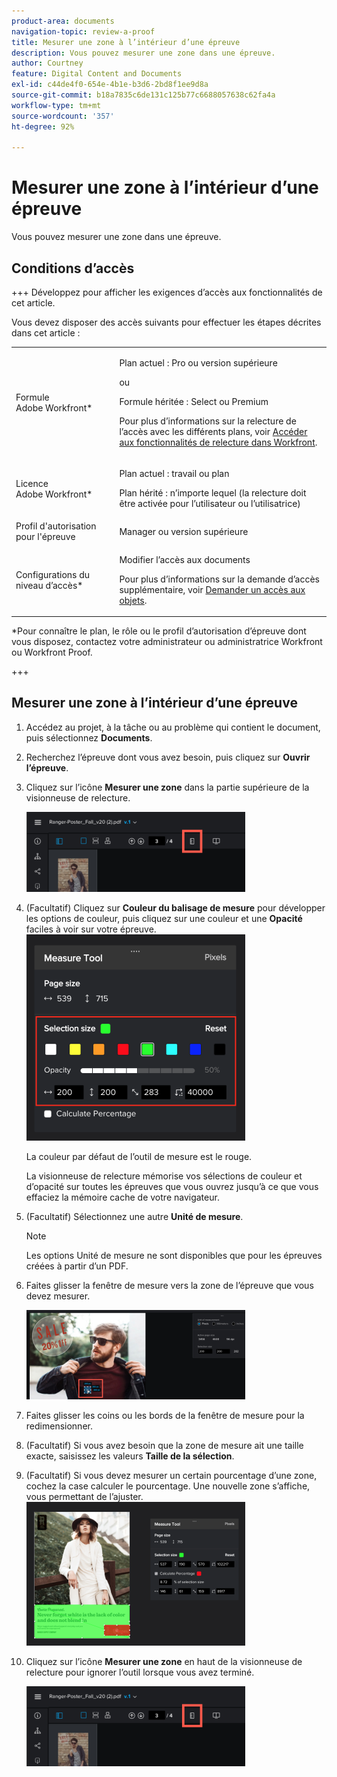 ```yaml
---
product-area: documents
navigation-topic: review-a-proof
title: Mesurer une zone à l’intérieur d’une épreuve
description: Vous pouvez mesurer une zone dans une épreuve.
author: Courtney
feature: Digital Content and Documents
exl-id: c44de4f0-654e-4b1e-b3d6-2bd8f1ee9d8a
source-git-commit: b18a7835c6de131c125b77c6688057638c62fa4a
workflow-type: tm+mt
source-wordcount: '357'
ht-degree: 92%

---
```


# Mesurer une zone à l’intérieur d’une épreuve

Vous pouvez mesurer une zone dans une épreuve.

## Conditions d’accès

+++ Développez pour afficher les exigences d’accès aux fonctionnalités de cet article.

Vous devez disposer des accès suivants pour effectuer les étapes décrites dans cet article :

<table style="table-layout:auto"> 
 <col> 
 <col> 
 <tbody> 
  <tr> 
   <td role="rowheader">Formule Adobe Workfront*</td> 
   <td> <p>Plan actuel : Pro ou version supérieure</p> <p>ou</p> <p>Formule héritée : Select ou Premium</p> <p>Pour plus d’informations sur la relecture de l’accès avec les différents plans, voir <a href="/help/quicksilver/administration-and-setup/manage-workfront/configure-proofing/access-to-proofing-functionality.md" class="MCXref xref">Accéder aux fonctionnalités de relecture dans Workfront</a>.</p> </td> 
  </tr> 
  <tr> 
   <td role="rowheader">Licence Adobe Workfront*</td> 
   <td> <p>Plan actuel : travail ou plan</p> <p>Plan hérité : n’importe lequel (la relecture doit être activée pour l’utilisateur ou l’utilisatrice)</p> </td> 
  </tr> 
  <tr> 
   <td role="rowheader">Profil d'autorisation pour l'épreuve </td> 
   <td>Manager ou version supérieure</td> 
  </tr> 
  <tr> 
   <td role="rowheader">Configurations du niveau d’accès*</td> 
   <td> <p>Modifier l’accès aux documents</p> <p>Pour plus d’informations sur la demande d’accès supplémentaire, voir <a href="../../../../workfront-basics/grant-and-request-access-to-objects/request-access.md" class="MCXref xref">Demander un accès aux objets</a>.</p> </td> 
  </tr> 
 </tbody> 
</table>

&#42;Pour connaître le plan, le rôle ou le profil d’autorisation d’épreuve dont vous disposez, contactez votre administrateur ou administratrice Workfront ou Workfront Proof.

+++

## Mesurer une zone à l’intérieur d’une épreuve

1. Accédez au projet, à la tâche ou au problème qui contient le document, puis sélectionnez **Documents**.
1. Recherchez l’épreuve dont vous avez besoin, puis cliquez sur **Ouvrir l’épreuve**.

1. Cliquez sur l’icône **Mesurer une zone** dans la partie supérieure de la visionneuse de relecture.

   ![measurement_tool_button.png](assets/measurement-tool-button-350x128.png)

1. (Facultatif) Cliquez sur **Couleur du balisage de mesure** pour développer les options de couleur, puis cliquez sur une couleur et une **Opacité** faciles à voir sur votre épreuve.\
   ![Couleur de la sélection](assets/selection-color-350x330.png)

   La couleur par défaut de l’outil de mesure est le rouge.

   La visionneuse de relecture mémorise vos sélections de couleur et d’opacité sur toutes les épreuves que vous ouvrez jusqu’à ce que vous effaciez la mémoire cache de votre navigateur.

1. (Facultatif) Sélectionnez une autre **Unité de mesure**.

   >[!NOTE]
   >
   >Les options Unité de mesure ne sont disponibles que pour les épreuves créées à partir d’un PDF.

1. Faites glisser la fenêtre de mesure vers la zone de l’épreuve que vous devez mesurer.

   ![Measurement_tool_when_first_appears.png](assets/measurement-tool-when-first-appears-350x143.png)

1. Faites glisser les coins ou les bords de la fenêtre de mesure pour la redimensionner.
1. (Facultatif) Si vous avez besoin que la zone de mesure ait une taille exacte, saisissez les valeurs **Taille de la sélection**.
1. (Facultatif) Si vous devez mesurer un certain pourcentage d’une zone, cochez la case calculer le pourcentage. Une nouvelle zone s’affiche, vous permettant de l’ajuster.\
   ![Calculer le pourcentage](assets/calculate-percentage-350x230.png)

1. Cliquez sur l’icône **Mesurer une zone** en haut de la visionneuse de relecture pour ignorer l’outil lorsque vous avez terminé.

   ![measurement_tool_button.png](assets/measurement-tool-button-350x128.png)
